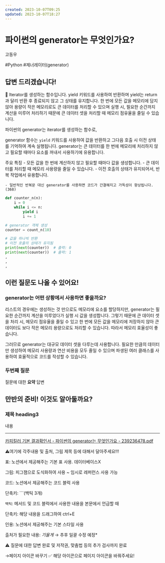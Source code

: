 ```yaml
---
created: 2023-10-07T09:25
updated: 2023-10-07T18:27
---
```

# 파이썬의 generator는 무엇인가요?

고동우

#Python #제너레이터(generator)

## **답변 드리겠습니다!**

<aside>
📌 Iterator를 생성하는 함수입니다. yield 키워드를 사용하여 반환하며 yield는 return과 달리 반환 후 종료되지 않고 그 상태를 유지합니다. 한 번에 모든 값을 메모리에 담지 않아 용량이 작은 메모리로도 큰 데이터를 처리할 수 있으며 실행 시, 필요한 순간까지 계산을 미루어 처리하기 때문에 큰 데이터 셋을 처리할 때 메모리 점유율을 줄일 수 있습니다.

</aside>

파이썬의 generator는 iterator를 생성하는 함수로,

generator 함수는 `yield` 키워드를 사용하여 값을 반환하고 그다음 호출 시 이전 상태를 기억하여 계속 실행됩니다. generator는 큰 데이터를 한 번에 메모리에 처리하지 않고 필요할 때마다 요소를 꺼내서 사용하기에 유용합니다.

주요 특징
    - 모든 값을 한 번에 계산하지 않고 필요할 때마다 값을 생성합니다.
    - 큰 데이터를 처리할 때 메모리 사용량을 줄일 수 있습니다.
    - 이전 호출의 상태가 유지되어서, 반복 작업에서 유용합니다.

    - 일반적인 반복문 대신 generator를 사용하면 코드가 간결해지고 가독성이 향상됩니다. (368)

```python
def counter_n(n):
    i = 0
    while i <= n:
        yield i
        i += 1

# generator 객체 생성
counter = count_n(10)

# 값을 하나씩 반환
# 이전 호출의 상태가 유지됨
print(next(counter))  # 출력: 0
print(next(counter))  # 출력: 1
,
,
,
```

## **이런 질문도 나올 수 있어요!**

### generator는 어떤 상황에서 사용하면 좋을까요?

리스트의 경우에는 생성하는 것 만으로도 메모리에 요소를 할당하지만, generator는 필요한 순간까지 계산을 미루었다가 실행 시 값을 생성합니다. 그렇기 때문에 큰 데이터 셋을 처리 시, 메모리 점유율을 줄일 수 있고 한 번에 모든 값을 메모리에 저장하지 않아 큰 데이터도 보다 작은 메모리 용량으로도 처리할 수 있습니다. 따라서 메모리 효율성이 좋습니다.

그러므로 generator는 대규모 데이터 셋을 다루는데 사용합니다. 필요한 만큼의 데이터만 생성하여 메모리 사용량과 연산 비용을 모두 줄일 수 있으며 파생된 여러 클래스를 사용하여 효율적으로 코드를 작성할 수 있습니다.

### **두번째 질문**

질문에 대한 **요약** 답변

## **만반의 준비! 이것도 알아둘까요?**

### **제목 heading3**

내용

---

[카피킬러 기본 결과확인서 - 파이썬의 generator는 무엇인가요 - 239236478.pdf](%25EC%25B9%25B4%25ED%2594%25BC%25ED%2582%25AC%25EB%259F%25AC_%25EA%25B8%25B0%25EB%25B3%25B8_%25EA%25B2%25B0%25EA%25B3%25BC%25ED%2599%2595%25EC%259D%25B8%25EC%2584%259C_-_%25ED%258C%258C%25EC%259D%25B4%25EC%258D%25AC%25EC%259D%2598_generator%25EB%258A%2594_%25EB%25AC%25B4%25EC%2597%2587%25EC%259D%25B8%25EA%25B0%2580%25EC%259A%2594_-_239236478.pdf)

⚠️여기에 각주내용 및 출처, 그림 제목 등에 대해서 달아주세요!!!

표: 노션에서 제공해주는 기본 표 사용. 데이터베이스X

그림: 피그잼으로 도식화하여 사용 ~ 임시로 레퍼런스 사용 가능

코드: 노션에서 제공해주는 코드 블럭 사용 

단축키: ```(백틱 3개)

`백틱`: 메서드 및 코드 블럭에서 사용한 내용을 본문에서 언급할 때 

단축키: 해당 내용을 드래그하여 ctrl+E

인용: 노션에서 제공해주는 기본 스타일 사용

출처가 필요한 내용: *기울게* → 추후 일괄 수정 예정*

⚠️ 질문에 대한 답변 완료 및 저작권, 맞춤법 등의 추가 검사까지 완료

→페이지 아이콘 바꾸기 ✅ 해당 아이콘으로 페이지 아이콘을 바꿔주세요!